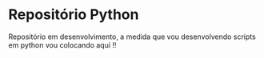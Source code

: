 # Repositório Python

Repositório em desenvolvimento, a medida que vou desenvolvendo scripts 
em python vou colocando aqui !!
